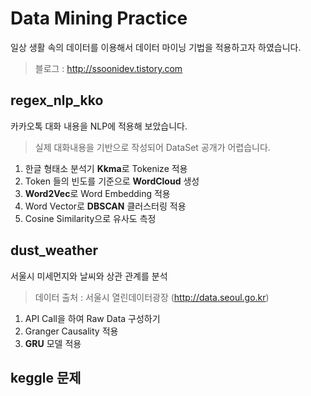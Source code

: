 # Data Mining Practice
일상 생활 속의 데이터를 이용해서 데이터 마이닝 기법을 적용하고자 하였습니다.

> 블로그 : http://ssoonidev.tistory.com

## regex_nlp_kko
카카오톡 대화 내용을 NLP에 적용해 보았습니다.
> 실제 대화내용을 기반으로 작성되어 DataSet 공개가 어렵습니다.

1. 한글 형태소 분석기 **Kkma**로 Tokenize 적용
2. Token 들의 빈도를 기준으로 **WordCloud** 생성
3. **Word2Vec**로 Word Embedding 적용
4. Word Vector로 **DBSCAN** 클러스터링 적용
5. Cosine Similarity으로 유사도 측정

## dust_weather
서울시 미세먼지와 날씨와 상관 관계를 분석

> 데이터 출처 : 서울시 열린데이터광장 (http://data.seoul.go.kr)

1. API Call을 하여 Raw Data 구성하기
2. Granger Causality 적용
3. **GRU** 모델 적용

## keggle 문제

